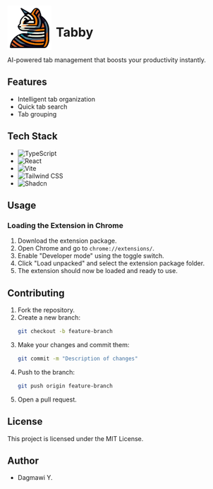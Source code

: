 <div style="display: flex; align-items: center;">
    <img src="public/tabby.png" alt="Tabby Icon" width="100" height="100" />
    <h1 style="margin-left: 10px;">Tabby</h1>
</div>

AI-powered tab management that boosts your productivity instantly.

## Features

- Intelligent tab organization
- Quick tab search
- Tab grouping


## Tech Stack

- ![TypeScript](https://img.shields.io/badge/TypeScript-007ACC?style=for-the-badge&logo=typescript&logoColor=white)
- ![React](https://img.shields.io/badge/React-20232A?style=for-the-badge&logo=react&logoColor=61DAFB)
- ![Vite](https://img.shields.io/badge/Vite-646CFF?style=for-the-badge&logo=vite&logoColor=white)
- ![Tailwind CSS](https://img.shields.io/badge/Tailwind_CSS-38B2AC?style=for-the-badge&logo=tailwind-css&logoColor=white)
- ![Shadcn](https://img.shields.io/badge/Shadcn-000000?style=for-the-badge&logo=react&logoColor=white)

## Usage

### Loading the Extension in Chrome

1. Download the extension package.
2. Open Chrome and go to `chrome://extensions/`.
3. Enable "Developer mode" using the toggle switch.
4. Click "Load unpacked" and select the extension package folder.
5. The extension should now be loaded and ready to use.

## Contributing

1. Fork the repository.
2. Create a new branch:
    ```sh
    git checkout -b feature-branch
    ```
3. Make your changes and commit them:
    ```sh
    git commit -m "Description of changes"
    ```
4. Push to the branch:
    ```sh
    git push origin feature-branch
    ```
5. Open a pull request.

## License

This project is licensed under the MIT License.

## Author

- Dagmawi Y.